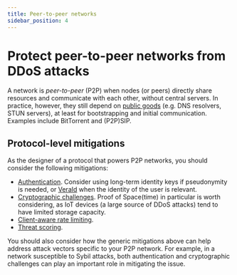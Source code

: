 ```yaml
---
title: Peer-to-peer networks
sidebar_position: 4
---
```


# Protect peer-to-peer networks from DDoS attacks

A network is _peer-to-peer_ (P2P) when nodes (or peers) directly share resources and communicate with each other, without central servers.
In practice, however, they still depend on [public goods](./public-goods.md) (e.g. DNS resolvers, STUN servers), at least for bootstrapping and initial communication.
Examples include BitTorrent and (P2P)SIP.

## Protocol-level mitigations

As the designer of a protocol that powers P2P networks, you should consider the following mitigations:

- [Authentication](../mitigations/auth.md). Consider using long-term identity keys if pseudonymity is needed, or [VeraId](https://veraid.net) when the identity of the user is relevant.
- [Cryptographic challenges](../mitigations/crypto-challenges.md). Proof of Space(time) in particular is worth considering, as IoT devices (a large source of DDoS attacks) tend to have limited storage capacity.
- [Client-aware rate limiting](../mitigations/rate-limiting.md).
- [Threat scoring](../mitigations/threat-scoring.md).

You should also consider how the generic mitigations above can help address attack vectors specific to your P2P network. For example, in a network susceptible to Sybil attacks, both authentication and cryptographic challenges can play an important role in mitigating the issue.

